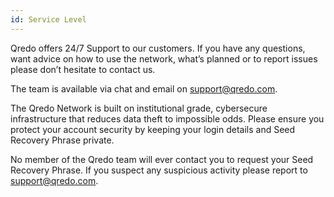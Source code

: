```yaml
---
id: Service Level
---
```


Qredo offers 24/7 Support to our customers. If you have any questions, want advice on how to use the network, what’s planned or to report issues please don’t hesitate to contact us.

The team is available via chat and email on [support@qredo.com](mailto:support@qredo.com).

The Qredo Network is built on institutional grade, cybersecure infrastructure that reduces data theft to impossible odds. Please ensure you protect your account security by keeping your login details and Seed Recovery Phrase private.

No member of the Qredo team will ever contact you to request your Seed Recovery Phrase. If you suspect any suspicious activity please report to [support@qredo.com](mailto:support@qredo.com).